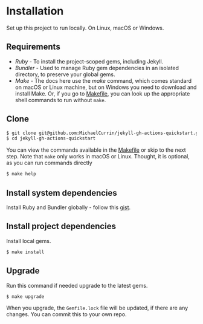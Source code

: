 # Installation

Set up this project to run locally. On Linux, macOS or Windows.


## Requirements

- _Ruby_ - To install the project-scoped gems, including Jekyll.
- _Bundler_ - Used to manage Ruby gem dependencies in an isolated directory, to preserve your global gems.
- _Make_  - The docs here use the _make_ command, which comes standard on macOS or Linux machine, but on Windows you need to download and install Make. Or, if you go to [Makefile](/Makefile), you can look up the appropriate shell commands to run without `make`.


## Clone

```sh
$ git clone git@github.com:MichaelCurrin/jekyll-gh-actions-quickstart.git
$ cd jekyll-gh-actions-quickstart
```

You can view the commands available in the [Makefile](/Makefile) or skip to the next step. Note that `make` only works in macOS or Linux. Thought, it is optional, as you can run commands directly

```sh
$ make help
```


## Install system dependencies

Install Ruby and Bundler globally - follow this [gist](https://gist.github.com/fb758aea4d35e03b9ed093afddf4e7ec).


## Install project dependencies

Install local gems.

```sh
$ make install
```


## Upgrade

Run this command if needed upgrade to the latest gems.

```sh
$ make upgrade
```

When you upgrade, the `Gemfile.lock` file will be updated, if there are any changes. You can commit this to your own repo.
